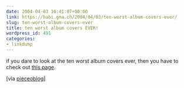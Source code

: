 ```yaml
---
date: 2004-04-03 16:41:07+00:00
link: https://habi.gna.ch/2004/04/03/ten-worst-album-covers-ever/
slug: ten-worst-album-covers-ever
title: ten worst album covers EVER!
wordpress_id: 491
categories:
- linkdump
---
```


if you dare to look at the ten worst album covers ever, then you have to check out [this page](http://porktornado.diaryland.com/albumcover.html).

[via [pieceoblog](https://pieceoplastic.com/index.php?p=986)]
